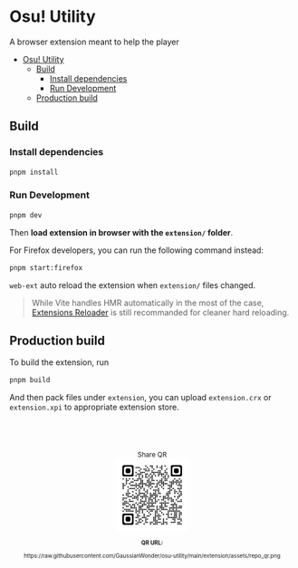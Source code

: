 # Osu! Utility

A browser extension meant to help the player

- [Osu! Utility](#osu-utility)
  - [Build](#build)
    - [Install dependencies](#install-dependencies)
    - [Run Development](#run-development)
  - [Production build](#production-build)

## Build

### Install dependencies

```bash
pnpm install
```

### Run Development

```bash
pnpm dev
```

Then **load extension in browser with the `extension/` folder**.

For Firefox developers, you can run the following command instead:

```bash
pnpm start:firefox
```

`web-ext` auto reload the extension when `extension/` files changed.

> While Vite handles HMR automatically in the most of the case, [Extensions Reloader](https://chrome.google.com/webstore/detail/fimgfedafeadlieiabdeeaodndnlbhid) is still recommanded for cleaner hard reloading.

## Production build

To build the extension, run

```bash
pnpm build
```

And then pack files under `extension`, you can upload `extension.crx` or `extension.xpi` to appropriate extension store.

<br /><br />

<!-- ![<https://github.com/GaussianWonder/osu-utility/>](./extension/assets/repo_qr.png?sanitize=true "https://github.com/GaussianWonder/osu-utility") -->

<p align="center">
<sub>Share QR</sub><br />
<img src="./extension/assets/repo_qr.png" width="128px" height="128px" /><br />
<sub>
<sub><b>QR URL:</b></sub><br />
<sub>https://raw.githubusercontent.com/GaussianWonder/osu-utility/main/extension/assets/repo_qr.png</sub><br />
</sub>
</p>
